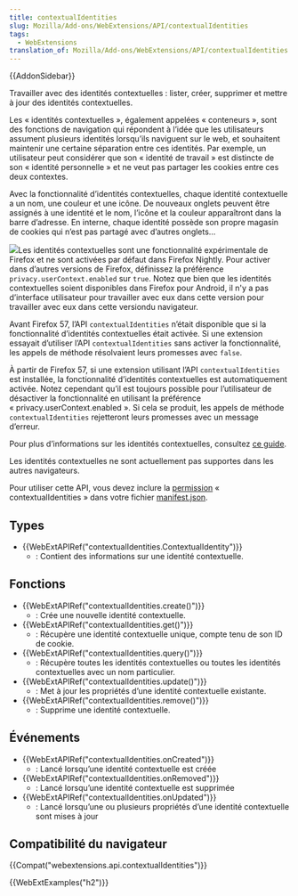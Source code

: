 ```yaml
---
title: contextualIdentities
slug: Mozilla/Add-ons/WebExtensions/API/contextualIdentities
tags:
  - WebExtensions
translation_of: Mozilla/Add-ons/WebExtensions/API/contextualIdentities
---
```

{{AddonSidebar}}

Travailler avec des identités contextuelles&nbsp;: lister, créer, supprimer et mettre à jour des identités contextuelles.

Les «&nbsp;identités contextuelles », également appelées « conteneurs », sont des fonctions de navigation qui répondent à l’idée que les utilisateurs assument plusieurs identités lorsqu’ils naviguent sur le web, et souhaitent maintenir une certaine séparation entre ces identités. Par exemple, un utilisateur peut considérer que son « identité de travail&nbsp;» est distincte de son «&nbsp;identité personnelle&nbsp;» et ne veut pas partager les cookies entre ces deux contextes.

Avec la fonctionnalité d’identités contextuelles, chaque identité contextuelle a un nom, une couleur et une icône. De nouveaux onglets peuvent être assignés à une identité et le nom, l’icône et la couleur apparaîtront dans la barre d’adresse. En interne, chaque identité possède son propre magasin de cookies qui n’est pas partagé avec d’autres onglets…

![](containers.png)Les identités contextuelles sont une fonctionnalité expérimentale de Firefox et ne sont activées par défaut dans Firefox Nightly. Pour activer dans d’autres versions de Firefox, définissez la préférence `privacy.userContext.enabled` sur `true`. Notez que bien que les identités contextuelles soient disponibles dans Firefox pour Android, il n'y a pas d’interface utilisateur pour travailler avec eux dans cette version pour travailler avec eux dans cette versiondu navigateur.

Avant Firefox 57, l’API `contextualIdentities` n’était disponible que si la fonctionnalité d’identités contextuelles était activée. Si une extension essayait d’utiliser l’API `contextualIdentities` sans activer la fonctionnalité, les appels de méthode résolvaient leurs promesses avec `false`.

À partir de Firefox 57, si une extension utilisant l’API  `contextualIdentities` est installée, la fonctionnalité d’identités contextuelles est automatiquement activée. Notez cependant qu’il est toujours possible pour l’utilisateur de désactiver la fonctionnalité en utilisant la préférence «&nbsp;privacy.userContext.enabled&nbsp;». Si cela se produit, les appels de méthode `contextualIdentities` rejetteront leurs promesses avec un message d’erreur.

Pour plus d’informations sur les identités contextuelles, consultez [ce guide](https://wiki.mozilla.org/Security/Contextual_Identity_Project/Containers).

Les identités contextuelles ne sont actuellement pas supportes dans les autres navigateurs.

Pour utiliser cette API, vous devez inclure la [permission](/fr/docs/Mozilla/Add-ons/WebExtensions/manifest.json/permissions) « contextualIdentities » dans votre fichier [manifest.json](/fr/docs/Mozilla/Add-ons/WebExtensions/manifest.json).

## Types

- {{WebExtAPIRef("contextualIdentities.ContextualIdentity")}}
  - : Contient des informations sur une identité contextuelle.

## Fonctions

- {{WebExtAPIRef("contextualIdentities.create()")}}
  - : Crée une nouvelle identité contextuelle.
- {{WebExtAPIRef("contextualIdentities.get()")}}
  - : Récupère une identité contextuelle unique, compte tenu de son ID de cookie.
- {{WebExtAPIRef("contextualIdentities.query()")}}
  - : Récupère toutes les identités contextuelles ou toutes les identités contextuelles avec un nom particulier.
- {{WebExtAPIRef("contextualIdentities.update()")}}
  - : Met à jour les propriétés d’une identité contextuelle existante.
- {{WebExtAPIRef("contextualIdentities.remove()")}}
  - : Supprime une identité contextuelle.

## Événements

- {{WebExtAPIRef("contextualIdentities.onCreated")}}
  - : Lancé lorsqu’une identité contextuelle est créée
- {{WebExtAPIRef("contextualIdentities.onRemoved")}}
  - : Lancé lorsqu’une identité contextuelle est supprimée
- {{WebExtAPIRef("contextualIdentities.onUpdated")}}
  - : Lancé lorsqu’une ou plusieurs propriétés d’une identité contextuelle sont mises à jour

## Compatibilité du navigateur

{{Compat("webextensions.api.contextualIdentities")}}

{{WebExtExamples("h2")}}

